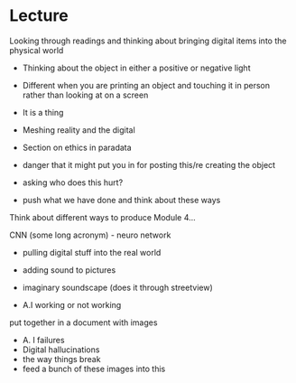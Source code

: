 # Lecture

Looking through readings and thinking about bringing digital items into the physical world

- Thinking about the object in either a positive or negative light
- Different when you are printing an object and touching it in person rather than looking at on a screen
- It is a thing

- Meshing reality and the digital 

- Section on ethics in paradata 
- danger that it might put you in for posting this/re creating the object
- asking who does this hurt?
- push what we have done and think about these ways

Think about different ways to produce Module 4...

CNN (some long acronym) - neuro network

- pulling digital stuff into the real world
- adding sound to pictures
- imaginary soundscape (does it through streetview)

- A.I working or not working 

put together in a document with images
- A. I failures
- Digital hallucinations
- the way things break
- feed a bunch of these images into this
